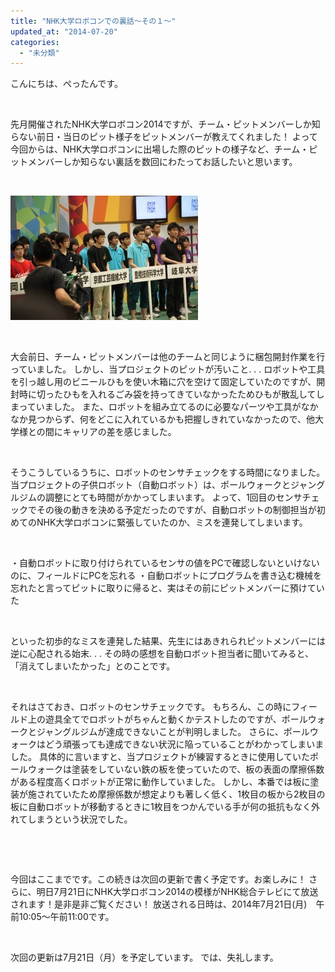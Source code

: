 ```yaml
---
title: "NHK大学ロボコンでの裏話～その１～"
updated_at: "2014-07-20"
categories: 
  - "未分類"
---
```


こんにちは、ぺったんです。

 

先月開催されたNHK大学ロボコン2014ですが、チーム・ピットメンバーしか知らない前日・当日のピット様子をピットメンバーが教えてくれました！ よって今回からは、NHK大学ロボコンに出場した際のピットの様子など、チーム・ピットメンバーしか知らない裏話を数回にわたってお話したいと思います。

 

[![IMG_0127](images/IMG_0127-300x199.jpg)](http://www.fortefibre.net/blog/wp-content/uploads/2014/07/IMG_0127.jpg)

 

大会前日、チーム・ピットメンバーは他のチームと同じように梱包開封作業を行っていました。 しかし、当プロジェクトのピットが汚いこと. . . ロボットや工具を引っ越し用のビニールひもを使い木箱に穴を空けて固定していたのですが、開封時に切ったひもを入れるごみ袋を持ってきていなかったためひもが散乱してしまっていました。 また、ロボットを組み立てるのに必要なパーツや工具がなかなか見つからず、何をどこに入れているかも把握しきれていなかったので、他大学様との間にキャリアの差を感じました。

 

そうこうしているうちに、ロボットのセンサチェックをする時間になりました。 当プロジェクトの子供ロボット（自動ロボット）は、ポールウォークとジャングルジムの調整にとても時間がかかってしまいます。 よって、1回目のセンサチェックでその後の動きを決める予定だったのですが、自動ロボットの制御担当が初めてのNHK大学ロボコンに緊張していたのか、ミスを連発してしまいます。

 

・自動ロボットに取り付けられているセンサの値をPCで確認しないといけないのに、フィールドにPCを忘れる ・自動ロボットにプログラムを書き込む機械を忘れたと言ってピットに取りに帰ると、実はその前にピットメンバーに預けていた

 

といった初歩的なミスを連発した結果、先生にはあきれられピットメンバーには逆に心配される始末. . . その時の感想を自動ロボット担当者に聞いてみると、「消えてしまいたかった」とのことです。

 

それはさておき、ロボットのセンサチェックです。 もちろん、この時にフィールド上の遊具全てでロボットがちゃんと動くかテストしたのですが、ポールウォークとジャングルジムが達成できないことが判明しました。 さらに、ポールウォークはどう頑張っても達成できない状況に陥っていることがわかってしまいました。 具体的に言いますと、当プロジェクトが練習するときに使用していたポールウォークは塗装をしていない鉄の板を使っていたので、板の表面の摩擦係数がある程度高くロボットが正常に動作していました。 しかし、本番では板に塗装が施されていたため摩擦係数が想定よりも著しく低く、1枚目の板から2枚目の板に自動ロボットが移動するときに1枚目をつかんでいる手が何の抵抗もなく外れてしまうという状況でした。

 

 

今回はここまでです。この続きは次回の更新で書く予定です。お楽しみに！ さらに、明日7月21日にNHK大学ロボコン2014の模様がNHK総合テレビにて放送されます！是非是非ご覧ください！ 放送される日時は、2014年7月21日(月)　午前10:05～午前11:00です。

 

次回の更新は7月21日（月）を予定しています。 では、失礼します。
